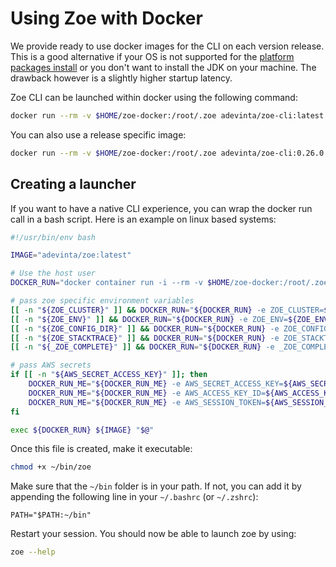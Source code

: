 # Using Zoe with Docker

We provide ready to use docker images for the CLI on each version release. This is a good alternative if your OS is not supported for the [platform packages install](package.md) or you don't want to install the JDK on your machine. The drawback however is a slightly higher startup latency.

Zoe CLI can be launched within docker using the following command:

```bash
docker run --rm -v $HOME/zoe-docker:/root/.zoe adevinta/zoe-cli:latest --help
```  

You can also use a release specific image:

```bash
docker run --rm -v $HOME/zoe-docker:/root/.zoe adevinta/zoe-cli:0.26.0 --help
```

## Creating a launcher

If you want to have a native CLI experience, you can wrap the docker run call in a bash script. Here is an example on linux based systems:

```bash tab="~/bin/zoe"
#!/usr/bin/env bash

IMAGE="adevinta/zoe:latest"

# Use the host user
DOCKER_RUN="docker container run -i --rm -v $HOME/zoe-docker:/root/.zoe"

# pass zoe specific environment variables
[[ -n "${ZOE_CLUSTER}" ]] && DOCKER_RUN="${DOCKER_RUN} -e ZOE_CLUSTER=${ZOE_CLUSTER}"
[[ -n "${ZOE_ENV}" ]] && DOCKER_RUN="${DOCKER_RUN} -e ZOE_ENV=${ZOE_ENV}"
[[ -n "${ZOE_CONFIG_DIR}" ]] && DOCKER_RUN="${DOCKER_RUN} -e ZOE_CONFIG_DIR=${ZOE_CONFIG_DIR}"
[[ -n "${ZOE_STACKTRACE}" ]] && DOCKER_RUN="${DOCKER_RUN} -e ZOE_STACKTRACE=${ZOE_STACKTRACE}"
[[ -n "${_ZOE_COMPLETE}" ]] && DOCKER_RUN="${DOCKER_RUN} -e _ZOE_COMPLETE=${_ZOE_COMPLETE}"

# pass AWS secrets
if [[ -n "${AWS_SECRET_ACCESS_KEY}" ]]; then
    DOCKER_RUN_ME="${DOCKER_RUN_ME} -e AWS_SECRET_ACCESS_KEY=${AWS_SECRET_ACCESS_KEY}"
    DOCKER_RUN_ME="${DOCKER_RUN_ME} -e AWS_ACCESS_KEY_ID=${AWS_ACCESS_KEY_ID}"
    DOCKER_RUN_ME="${DOCKER_RUN_ME} -e AWS_SESSION_TOKEN=${AWS_SESSION_TOKEN}"
fi

exec ${DOCKER_RUN} ${IMAGE} "$@"
```

Once this file is created, make it executable:

```bash
chmod +x ~/bin/zoe
```

Make sure that the `~/bin` folder is in your path. If not, you can add it by appending the following line in your `~/.bashrc` (or `~/.zshrc`):
 
```text
PATH="$PATH:~/bin"
```

Restart your session. You should now be able to launch zoe by using:

```bash
zoe --help
```
